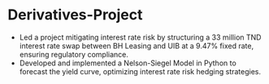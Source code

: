 # Derivatives-Project
* Led a project mitigating interest rate risk by structuring a 33 million TND interest rate swap between BH Leasing and UIB at a 9.47% fixed rate, ensuring regulatory compliance.
* Developed and implemented a Nelson-Siegel Model in Python to forecast the yield curve, optimizing interest rate risk hedging strategies.
